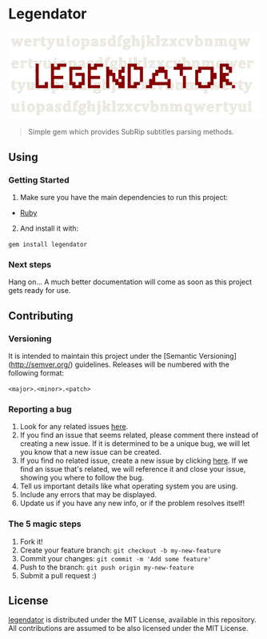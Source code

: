# Legendator

![Legendator](logo.png)

> Simple gem which provides SubRip subtitles parsing methods.

## Using

### Getting Started

1. Make sure you have the main dependencies to run this project:

  - [Ruby](https://www.ruby-lang.org/)

2. And install it with:

  `gem install legendator`

### Next steps

Hang on... A much better documentation will come as soon as this project gets ready for use.

## Contributing

### Versioning

It is intended to maintain this project under the [Semantic Versioning] (http://semver.org/) guidelines. Releases will
be numbered with the following format:

`<major>.<minor>.<patch>`

### Reporting a bug

1. Look for any related issues [here](https://github.com/pogist/legendator/issues).
2. If you find an issue that seems related, please comment there instead of creating a new issue. If it is determined to be a unique bug, we will let you know that a new issue can be created.
3. If you find no related issue, create a new issue by clicking [here](https://github.com/pogist/legendator/issues/new).
If we find an issue that's related, we will reference it and close your issue, showing you where to follow the bug.
4. Tell us important details like what operating system you are using.
5. Include any errors that may be displayed.
6. Update us if you have any new info, or if the problem resolves itself!

### The 5 magic steps

1. Fork it!
2. Create your feature branch: `git checkout -b my-new-feature`
3. Commit your changes: `git commit -m 'Add some feature'`
4. Push to the branch: `git push origin my-new-feature`
5. Submit a pull request :)

## License

[legendator](https://github.com/pogist/legendator/) is distributed under the
MIT License, available in this repository. All contributions are assumed to be also licensed under
the MIT License.
